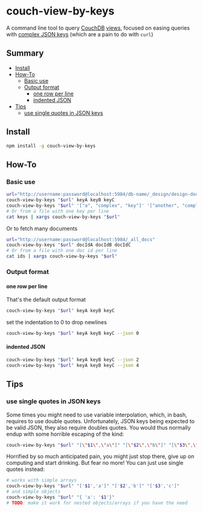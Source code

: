# couch-view-by-keys

A command line tool to query [CouchDB](http://couchdb.apache.org/) [views](https://wiki.apache.org/couchdb/Introduction_to_CouchDB_views), focused on easing queries with [complex JSON keys](https://wiki.apache.org/couchdb/Introduction_to_CouchDB_views#Complex_Keys) (which are a pain to do with `curl`)

## Summary

<!-- START doctoc generated TOC please keep comment here to allow auto update -->
<!-- DON'T EDIT THIS SECTION, INSTEAD RE-RUN doctoc TO UPDATE -->


- [Install](#install)
- [How-To](#how-to)
  - [Basic use](#basic-use)
  - [Output format](#output-format)
    - [one row per line](#one-row-per-line)
    - [indented JSON](#indented-json)
- [Tips](#tips)
  - [use single quotes in JSON keys](#use-single-quotes-in-json-keys)

<!-- END doctoc generated TOC please keep comment here to allow auto update -->

## Install

```sh
npm install -g couch-view-by-keys
```

## How-To

### Basic use
```sh
url="http://username:password@localhost:5984/db-name/_design/design-doc-name/_view/view-name"
couch-view-by-keys "$url" keyA keyB keyC
couch-view-by-keys "$url" '["a", "complex", "key"]' '["another", "complex", "key"]'
# Or from a file with one key per line
cat keys | xargs couch-view-by-keys "$url"
```
Or to fetch many documents
```sh
url="http://username:password@localhost:5984/_all_docs"
couch-view-by-keys "$url" docIdA docIdB docIdC
# Or from a file with one doc id per line
cat ids | xargs couch-view-by-keys "$url"
```

### Output format
#### one row per line
That's the default output format
```sh
couch-view-by-keys "$url" keyA keyB keyC
```
set the indentation to 0 to drop newlines
```sh
couch-view-by-keys "$url" keyA keyB keyC --json 0
```

#### indented JSON
```sh
couch-view-by-keys "$url" keyA keyB keyC --json 2
couch-view-by-keys "$url" keyA keyB keyC --json 4
```

## Tips
### use single quotes in JSON keys
Some times you might need to use variable interpolation, which, in bash, requires to use double quotes. Unfortunately, JSON keys being expected to be valid JSON, they also require doubles quotes. You would thus normally endup with some horrible escaping of the kind:
```sh
couch-view-by-keys "$url" "[\"$1\",\"a\"]" "[\"$2\",\"b\"]" "[\"$3\",\"c\"]"
```
Horrified by so much anticipated pain, you might just stop there, give up on computing and start drinking. But fear no more! You can just use single quotes instead:
```sh
# works with simple arrays
couch-view-by-keys "$url" "['$1','a']" "['$2','b']" "['$3','c']"
# and simple objects
couch-view-by-keys "$url" "{ 'a': '$1'}"
# TODO: make it work for nested objects/arrays if you have the need
```
